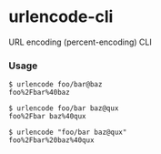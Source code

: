# urlencode-cli

URL encoding (percent-encoding) CLI

### Usage

```
$ urlencode foo/bar@baz
foo%2Fbar%40baz

$ urlencode foo/bar baz@qux
foo%2Fbar baz%40qux

$ urlencode "foo/bar baz@qux"
foo%2Fbar%20baz%40qux
```
